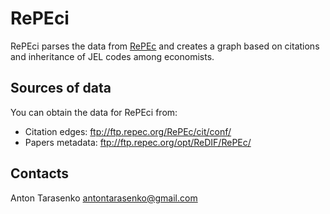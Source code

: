 # RePEci

RePEci parses the data from [RePEc](http://repec.org/) and creates a graph based on citations and inheritance of JEL codes among economists.

## Sources of data

You can obtain the data for RePEci from:

* Citation edges: <ftp://ftp.repec.org/RePEc/cit/conf/>
* Papers metadata: <ftp://ftp.repec.org/opt/ReDIF/RePEc/>

## Contacts

Anton Tarasenko <antontarasenko@gmail.com>
